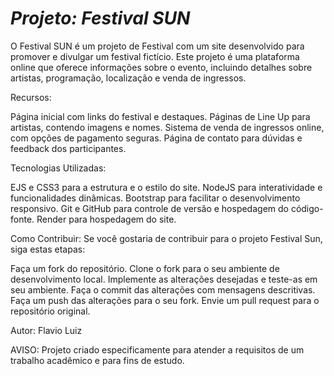 # *Projeto: Festival SUN*

O Festival SUN é um projeto de Festival com um site desenvolvido para promover e divulgar um festival fictício. Este projeto é uma plataforma online que oferece informações sobre o evento, incluindo detalhes sobre artistas, programação, localização e venda de ingressos. 

Recursos:

Página inicial com links do festival e destaques.
Páginas de Line Up para artistas, contendo imagens e nomes.
Sistema de venda de ingressos online, com opções de pagamento seguras.
Página de contato para dúvidas e feedback dos participantes.

Tecnologias Utilizadas:

EJS e CSS3 para a estrutura e o estilo do site.
NodeJS para interatividade e funcionalidades dinâmicas.
Bootstrap para facilitar o desenvolvimento responsivo.
Git e GitHub para controle de versão e hospedagem do código-fonte.
Render para hospedagem do site.


Como Contribuir:
Se você gostaria de contribuir para o projeto Festival Sun, siga estas etapas:

Faça um fork do repositório.
Clone o fork para o seu ambiente de desenvolvimento local.
Implemente as alterações desejadas e teste-as em seu ambiente.
Faça o commit das alterações com mensagens descritivas.
Faça um push das alterações para o seu fork.
Envie um pull request para o repositório original.

Autor:
Flavio Luiz

AVISO:
Projeto criado especificamente para atender a requisitos de um trabalho acadêmico e para fins de estudo.
